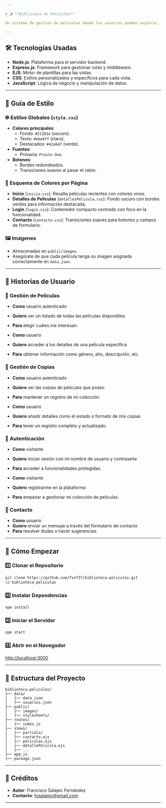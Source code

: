 ```yaml
---

# 🎬 **Biblioteca de Películas**

Un sistema de gestión de películas donde los usuarios pueden explorar, consultar detalles y gestionar copias físicas o digitales.

---
```


## 🛠️ **Tecnologías Usadas**

- **Node.js**: Plataforma para el servidor backend.
- **Express.js**: Framework para gestionar rutas y middleware.
- **EJS**: Motor de plantillas para las vistas.
- **CSS**: Estilos personalizados y específicos para cada vista.
- **JavaScript**: Lógica de negocio y manipulación de datos.

---

## 📜 **Guía de Estilo**

### 🌐 **Estilos Globales (`style.css`)**

- **Colores principales**:
  - Fondo: `#21201e` (oscuro).
  - Texto: `#ebe8ff` (claro).
  - Destacados: `#42ab47` (verde).
- **Fuentes**:
  - Primaria: `Prosto One`.
- **Botones**:
  - Bordes redondeados.
  - Transiciones suaves al pasar el ratón.

### 🎨 **Esquema de Colores por Página**

- **Inicio** (`inicio.css`): Resalta películas recientes con colores vivos.
- **Detalles de Películas** (`detallesPelicula.css`): Fondo oscuro con bordes verdes para información destacada.
- **Login** (`login.css`): Contenedor compacto centrado con foco en la funcionalidad.
- **Contacto** (`contacto.css`): Transiciones suaves para botones y campos de formulario.

### 🖼️ **Imágenes**

- Almacenadas en `public/images`.
- Asegúrate de que cada película tenga su imagen asignada correctamente en `data.json`.

---

## 👥 **Historias de Usuario**

### 📂 **Gestión de Películas**

- **Como** usuario autenticado
- **Quiero** ver un listado de todas las películas disponibles
- **Para** elegir cuáles me interesan.

- **Como** usuario
- **Quiero** acceder a los detalles de una película específica
- **Para** obtener información como género, año, descripción, etc.

### 💾 **Gestión de Copias**

- **Como** usuario autenticado
- **Quiero** ver las copias de películas que poseo
- **Para** mantener un registro de mi colección.

- **Como** usuario
- **Quiero** añadir detalles como el estado o formato de mis copias
- **Para** tener un registro completo y actualizado.

### 🔑 **Autenticación**

- **Como** visitante
- **Quiero** iniciar sesión con mi nombre de usuario y contraseña
- **Para** acceder a funcionalidades protegidas.

- **Como** visitante
- **Quiero** registrarme en la plataforma
- **Para** empezar a gestionar mi colección de películas.

### 📧 **Contacto**

- **Como** usuario
- **Quiero** enviar un mensaje a través del formulario de contacto
- **Para** resolver dudas o hacer sugerencias.

---

## 🚀 **Cómo Empezar**

### 1️⃣ **Clonar el Repositorio**

```bash
git clone https://github.com/fvsf37/biblioteca-peliculas.git
cd biblioteca-peliculas
```

### 2️⃣ **Instalar Dependencias**

```bash
npm install
```

### 3️⃣ **Iniciar el Servidor**

```bash
npm start
```

### 4️⃣ **Abrir en el Navegador**

[http://localhost:3000](http://localhost:3000)

---

## 📂 **Estructura del Proyecto**

```
biblioteca-peliculas/
├── data/
│   ├── data.json
│   ├── usuarios.json
├── public/
│   ├── images/
│   ├── stylesheets/
├── routes/
│   ├── index.js
├── views/
│   ├── partials/
│   ├── contacto.ejs
│   ├── peliculas.ejs
│   ├── detallePelicula.ejs
│   ├── ...
├── app.js
├── package.json
```

---

## 🌟 **Créditos**

- **Autor**: Francisco Salapic Fernández
- **Contacto**: fvsalapic@gmail.com

---